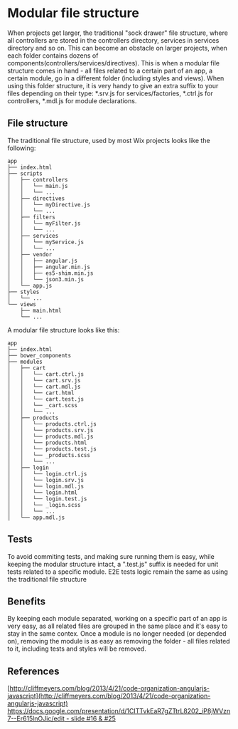 # Modular file structure

When projects get larger, the traditional "sock drawer" file structure, where all controllers are stored in the controllers directory, services in services directory and so on.
This can become an obstacle on larger projects, when each folder contains dozens of components(controllers/services/directives). This is when a modular file structure comes in hand - all files related to a certain part of an app, a certain module, go in a different folder (including styles and views).
When using this folder structure, it is very handy to give an extra suffix to your files depending on their type: *.srv.js for services/factories, *.ctrl.js for controllers, *.mdl.js for module declarations. 

## File structure

The traditional file structure, used by most Wix projects looks like the following:

```
app
├── index.html
├── scripts
│   ├── controllers
│   │   └── main.js
│   │   └── ...
│   ├── directives
│   │   └── myDirective.js
│   │   └── ...
│   ├── filters
│   │   └── myFilter.js
│   │   └── ...
│   ├── services
│   │   └── myService.js
│   │   └── ...
│   ├── vendor
│   │   ├── angular.js
│   │   ├── angular.min.js
│   │   ├── es5-shim.min.js
│   │   └── json3.min.js
│   └── app.js
├── styles
│   └── ...
└── views
    ├── main.html
    └── ...
```

A modular file structure looks like this:
```
app
├── index.html
├── bower_components
├── modules
│   ├── cart
│   │   └── cart.ctrl.js
│   │   └── cart.srv.js
│   │   └── cart.mdl.js
│   │   └── cart.html
│   │   └── cart.test.js
│   │   └── _cart.scss
│   │   └── ...
│   ├── products
│   │   └── products.ctrl.js
│   │   └── products.srv.js
│   │   └── products.mdl.js
│   │   └── products.html
│   │   └── products.test.js
│   │   └── _products.scss
│   │   └── ...
│   ├── login
│   │   └── login.ctrl.js
│   │   └── login.srv.js
│   │   └── login.mdl.js
│   │   └── login.html
│   │   └── login.test.js
│   │   └── _login.scss
│   │   └── ...
│   └── app.mdl.js
```


## Tests

To avoid commiting tests, and making sure running them is easy, while keeping the modular structure intact, a ".test.js" suffix is needed for unit tests related to a specific module.
E2E tests logic remain the same as using the traditional file structure

## Benefits

By keeping each module separated, working on a specific part of an app is very easy, as all related files are grouped in the same place and it's easy to stay in the same contex. 
Once a module is no longer needed (or depended on), removing the module is as easy as removing the folder - all files related to it, including tests and styles will be removed.

## References
[http://cliffmeyers.com/blog/2013/4/21/code-organization-angularjs-javascript](http://cliffmeyers.com/blog/2013/4/21/code-organization-angularjs-javascript)
[https://docs.google.com/presentation/d/1CITTvkEaR7gZTtrL8202_iP8jWVzn7--Er615lnOJic/edit - slide #16 & #25](https://docs.google.com/presentation/d/1CITTvkEaR7gZTtrL8202_iP8jWVzn7--Er615lnOJic/edit)

